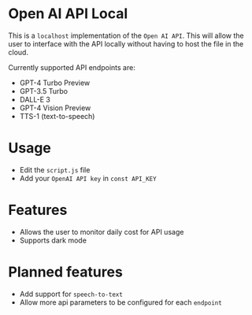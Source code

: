 # Open AI API Local 
This is a `localhost` implementation of the `Open AI API`. This will allow the user to interface with the API locally without having to host the file in the cloud. 

Currently supported API endpoints are:
- GPT-4 Turbo Preview
- GPT-3.5 Turbo
- DALL-E 3
- GPT-4 Vision Preview
- TTS-1 (text-to-speech)

# Usage
- Edit the `script.js` file 
- Add your `OpenAI API key` in `const API_KEY`

# Features
- Allows the user to monitor daily cost for API usage
- Supports dark mode

# Planned features
- Add support for `speech-to-text`
- Allow more api parameters to be configured for each `endpoint`